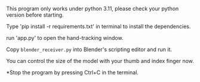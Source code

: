 This program only works under python 3.11, please check your python version before starting.

Type 'pip install -r requirements.txt' in terminal to install the dependencies.

run 'app.py' to open the hand-tracking window.

Copy `blender_receiver.py` into Blender's scripting editor and run it.

You can control the size of the model with your thumb and index finger now.

*Stop the program by pressing Ctrl+C in the terminal.
